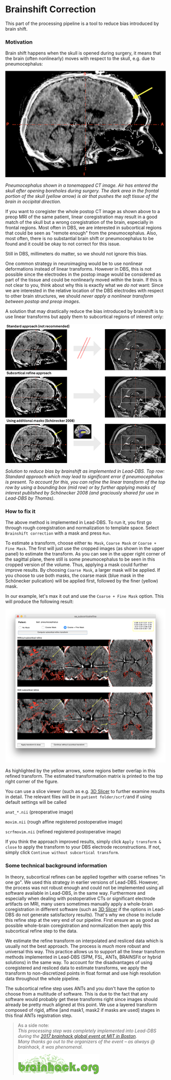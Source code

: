 # Brainshift Correction

This part of the processing pipeline is a tool to reduce bias introduced by brain shift.

### Motivation

Brain shift happens when the skull is opened during surgery, it means that the brain (often nonlinearly) moves with respect to the skull, e.g. due to pneumocephalus:

![](../../.gitbook/assets/pneumocephalus.png)

_Pneumocephalus shown in a tonemapped CT image. Air has entered the skull after opening boreholes during surgery. The dark area in the frontal portion of the skull (yellow arrow) is air that pushes the soft tissue of the brain in occipital direction._

If you want to coregister the whole postop CT image as shown above to a preop MRI of the same patient, linear coregistration may result in a good match of the skull but a wrong coregistration of the brain, especially in frontal regions. Most often in DBS, we are interested in subcortical regions that could be seen as "remote enough" from the pneumocephalus. Also, most often, there is no substantial brain shift or pneumocephalus to be found and it could be okay to not correct for this issue.

Still in DBS, millimeters do matter, so we should not ignore this bias.

One common strategy in neuroimaging would be to use nonlinear deformations instead of linear transforms. However in DBS, this is not possible since the electrodes in the postop image would be considered as part of the tissue and could be nonlinearly moved _within_ the brain. If this is not clear to you, think about why this is exactly what we _do not_ want: Since we are interested in the relative location of the DBS electrodes with respect to other brain structures, we should _never apply a nonlinear transform between postop and preop images_.

A solution that may drastically reduce the bias introduced by brainshift is to use linear transforms but apply them to subcortical regions of interest only:

![](../../.gitbook/assets/brainshift-correction.png)

_Solution to reduce bias by brainshift as implemented in Lead-DBS. Top row: Standard approach which may lead to significant error if pneumocephalus is present. To account for this, you can refine the linear transform of the top row by using a bounding box (mid row) or by further applying masks of interest published by Schönecker 2008 (and graciously shared for use in Lead-DBS by Thomas)._

### How to fix it

The above method is implemented in Lead-DBS. To run it, you first go through rough coregistration and normalization to template space. Select `Brainshift correction` with a mask and press `Run`.&#x20;

To estimate a transform, choose either `No Mask`, `Coarse Mask` or `Coarse + Fine Mask`. The first will just use the cropped images (as shown in the upper panel) to estimate the transform. As you can see in the upper right corner of the sagittal plane, there still is some pneumocephalus to be seen in this cropped version of the volume. Thus, applying a mask could further improve results. By choosing `Coarse Mask`, a larger mask will be applied. If you choose to use both masks, the coarse mask (blue mask in the Schönecker pulication) will be applied first, followed by the finer (yellow) mask.

In our example, let's max it out and use the `Coarse + Fine Mask` option. This will produce the following result:

![](../../.gitbook/assets/lead-dbs-brainshift-correction.png)

As highlighted by the yellow arrows, some regions better overlap in this refined transform. The estimated transformation matrix is printed to the top right corner of the figure.

You can use a slice viewer (such as e.g. [3D Slicer](http://slicer.org\)) to further examine results in detail. The relevant files will be in `patient folder/scrf/`and if using default settings will be called

`anat_*.nii` (preoperative image)

`movim.nii` (rough affine registered postoperative image)

`scrfmovim.nii` (refined registered postoperative image)

If you think the approach improved results, simply click `Apply transform & close` to apply the transform to your DBS electrode reconstructions. If not, simply click `Continue without subcortical transform`.

### Some technical background information

In theory, subcortical refines can be applied together with coarse refines "in one go". We used this strategy in earlier versions of Lead-DBS. However, the process was not robust enough and could not be implemented using all software available in Lead-DBS, in the same way. Furthermore and especially when dealing with postoperative CTs or significant electrode artifacts on MRI, many users sometimes manually apply a whole-brain coregistration in different software (such as [3D Slicer](http://slicer.org\)) if the options in Lead-DBS do not generate satisfactory results). That's why we chose to include this refine step at the very end of our pipeline. First ensure an as good as possible whole-brain coregistration and normalization then apply this subcortical refine step to the data.

We estimate the refine transform on interpolated and resliced data which is usually not the best approach. The process is _much_ more robust and universal this way. This practice allows us to support all the linear transform methods implemented in Lead-DBS (SPM, FSL, ANTs, BRAINSFit or hybrid solutions) in the same way. To account for the disadvantages of using coregistered and resliced data to estimate transforms, we apply the transform to non-discretized points in float format and use high resolution data throughout the whole pipeline.

The subcortical refine step uses ANTs and you don't have the option to choose from a multitude of software. This is due to the fact that any software would probably get these transforms right since images should already be pretty much aligned at this point. We use a layered transform composed of rigid, affine \[and mask1, mask2 if masks are used] stages in this final ANTs registration step.

> As a side note:\
> _This processing step was completely implemented into Lead-DBS during the_ [_2017 brainhack global event at MIT in Boston_](https://brainhack-boston.github.io)_._\
> _Many thanks go out to the organizers of the event – as always @ brainhack, it was phenomenal._
>
> [![](../../.gitbook/assets/brainhack.png)](http://www.brainhack.org)
